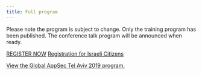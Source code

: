 ```yaml
---
title: Full program
---
```


Please note the program is subject to change. Only the training program has been published. The conference talk program will be announced when ready.

<a class="registerbutton" href="/registration/registration-international">REGISTER NOW</a>
<a class="registerbutton" href="/registration/registration-locals">Registration for Israeli Citizens</a>

<a id="sched-embed" href="https://globalappsectelaviv2019.sched.com/">View the Global AppSec Tel Aviv 2019 program.</a><script type="text/javascript" src="//globalappsectelaviv2019.sched.com/js/embed.js"></script>
